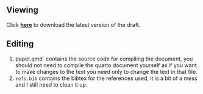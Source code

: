 ## Viewing

Click [**here**](https://raw.githubusercontent.com/TWBoughen/tail_flex/main/paper.pdf) to download the latest version of the draft.

## Editing
1. paper.qmd` contains the source code for compiling the document, you should not need to compile the quarto document yourself as if you want to make changes to the text  you need only to change the text in that file.
2. `refs.bib` contains the bibtex for the references used, it is a bit of a mess and I still need to clean it up.

